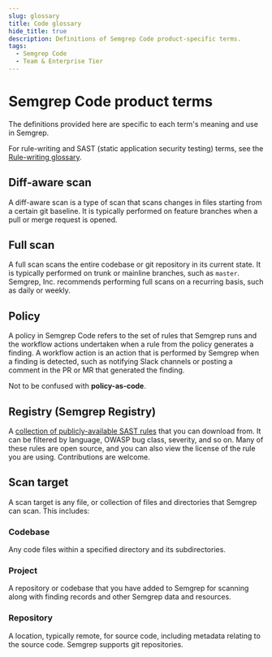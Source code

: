 ```yaml
---
slug: glossary
title: Code glossary 
hide_title: true
description: Definitions of Semgrep Code product-specific terms.
tags:
  - Semgrep Code
  - Team & Enterprise Tier
---
```


# Semgrep Code product terms 

The definitions provided here are specific to each term's meaning and use in Semgrep.

For rule-writing and SAST (static application security testing) terms, see the [Rule-writing glossary](/writing-rules/glossary).

## Diff-aware scan

A diff-aware scan is a type of scan that scans changes in files starting from a certain git baseline. It is typically performed on feature branches when a pull or merge request is opened.

## Full scan

A full scan scans the entire codebase or git repository in its current state. It is typically performed on trunk or mainline branches, such as `master`. Semgrep, Inc. recommends performing full scans on a recurring basis, such as daily or weekly.

## Policy

A policy in Semgrep Code refers to the set of rules that Semgrep runs and the workflow actions undertaken when a rule from the policy generates a finding. A workflow action is an action that is performed by Semgrep when a finding is detected, such as notifying Slack channels or posting a comment in the PR or MR that generated the finding.

Not to be confused with **policy-as-code**.

## Registry (Semgrep Registry)

A [collection of publicly-available SAST rules](https://semgrep.dev/r) that you can download from. It can be filtered by language, OWASP bug class, severity, and so on. Many of these rules are open source, and you can also view the license of the rule you are using. Contributions are welcome.

## Scan target

A scan target is any file, or collection of files and directories that Semgrep can scan. This includes:

### Codebase

Any code files within a specified directory and its subdirectories.

### Project

A repository or codebase that you have added to Semgrep for scanning along with finding records and other Semgrep data and resources.

### Repository

A location, typically remote, for source code, including metadata relating to the source code. Semgrep supports git repositories.
